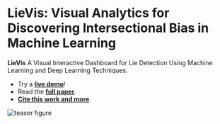 # LieVis: Visual Analytics for Discovering Intersectional Bias in Machine Learning

**LieVis** A Visual Interactive Dashboard for Lie Detection Using Machine Learning and Deep Learning Techniques.

* Try a **[live demo](https://khsakib.github.io/LieVis/)**!
* Read the **[full paper]()**.
* **[Cite this work and more](https://cabreraalex.com/#/paper/Lievis)**.


![teaser figure](teaser.png)
